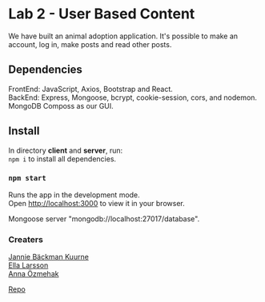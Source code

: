 # Lab 2 - User Based Content
We have built an animal adoption application.
It's possible to make an account, log in, make posts and read other posts.

## Dependencies   
FrontEnd: JavaScript, Axios, Bootstrap and React.   
BackEnd: Express, Mongoose, bcrypt, cookie-session, cors, and nodemon.   
MongoDB Composs as our GUI.

## Install

In directory **client** and **server**, run:   
`npm i` to install all dependencies.

### `npm start`

Runs the app in the development mode.\
Open [http://localhost:3000](http://localhost:3000) to view it in your browser.

Mongoose server "mongodb://localhost:27017/database".

### Creaters   
[Jannie Bäckman Kuurne](https://github.com/Jannie87)   
[Ella Larsson](https://github.com/EllaMiri)  
[Anna Özmehak](https://github.com/A-Ozmehak)

[Repo](https://github.com/EllaMiri/user-based-content)
